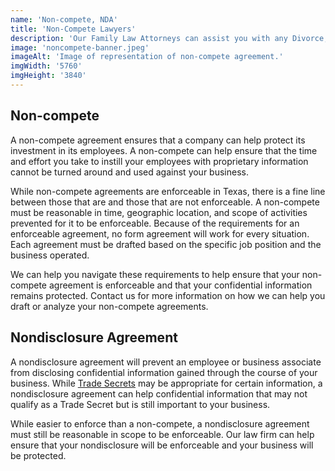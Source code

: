 ```yaml
---
name: 'Non-compete, NDA'
title: 'Non-Compete Lawyers'
description: 'Our Family Law Attorneys can assist you with any Divorce, Child Custody, CPS, or Adoptions'
image: 'noncompete-banner.jpeg'
imageAlt: 'Image of representation of non-compete agreement.'
imgWidth: '5760'
imgHeight: '3840'
---
```


## Non-compete

A non-compete agreement ensures that a company can help protect its investment in its employees. A non-compete can help ensure that the time and effort you take to instill your employees with proprietary information cannot be turned around and used against your business.

While non-compete agreements are enforceable in Texas, there is a fine line between those that are and those that are not enforceable. A non-compete must be reasonable in time, geographic location, and scope of activities prevented for it to be enforceable. Because of the requirements for an enforceable agreement, no form agreement will work for every situation. Each agreement must be drafted based on the specific job position and the business operated.

We can help you navigate these requirements to help ensure that your non-compete agreement is enforceable and that your confidential information remains protected. Contact us for more information on how we can help you draft or analyze your non-compete agreements.

## Nondisclosure Agreement

A nondisclosure agreement will prevent an employee or business associate from disclosing confidential information gained through the course of your business. While [Trade Secrets](/practice-area/trade-secrets) may be appropriate for certain information, a nondisclosure agreement can help confidential information that may not qualify as a Trade Secret but is still important to your business.

While easier to enforce than a non-compete, a nondisclosure agreement must still be reasonable in scope to be enforceable. Our law firm can help ensure that your nondisclosure will be enforceable and your business will be protected.
